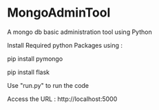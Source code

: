 # MongoAdminTool
A mongo db basic administration tool using Python


Install Required python Packages using :

pip install pymongo

pip install flask

Use "run.py" to run the code

Access the URL : http://localhost:5000
